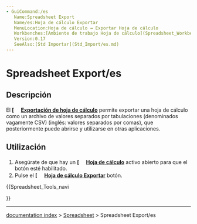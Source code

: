 ```yaml
---
- GuiCommand:/es
   Name:Spreadsheet Export
   Name/es:Hoja de cálculo Exportar
   MenuLocation:Hoja de cálculo → Exportar Hoja de cálculo
   Workbenches:[Ambiente de trabajo Hoja de cálculo](Spreadsheet_Workbench/es.md)
   Version:0.17
   SeeAlso:[Std Importar](Std_Import/es.md)
---
```


# Spreadsheet Export/es


</div>

## Descripción


<div class="mw-translate-fuzzy">

El **[<img src=images/Spreadsheet_Export.svg style="width:16px"> [Exportación de hoja de cálculo](Spreadsheet_Export/es.md)** permite exportar una hoja de cálculo como un archivo de valores separados por tabulaciones (denominados vagamente CSV) (inglés: valores separados por comas), que posteriormente puede abrirse y utilizarse en otras aplicaciones.


</div>

## Utilización

1.  Asegúrate de que hay un **[<img src=images/Spreadsheet_CreateSheet.svg style="width:16px"> [Hoja de cálculo](Spreadsheet_CreateSheet/es.md)** activo abierto para que el botón esté habilitado.
2.  Pulse el **[<img src=images/Spreadsheet_Export.svg style="width:16px"> [Hoja de cálculo Exportar](Spreadsheet_Export/es.md)** botón.





{{Spreadsheet_Tools_navi

}}

---
[documentation index](../README.md) > [Spreadsheet](Spreadsheet_Workbench.md) > Spreadsheet Export/es
